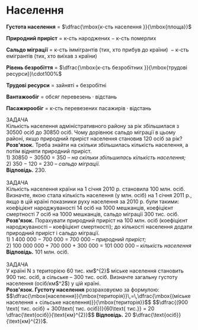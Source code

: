 # Населення

<b>Густота населення</b> = $\dfrac{\mbox{к-сть населення }}{\mbox{площа}}$

<b>Природний приріст</b> = $\mbox{к-сть народжених} − \mbox{к-сть померлих}$

<b>Сальдо міграції</b> = $\mbox{к-сть іммігрантів (тих, хто прибув до країни) } − \mbox{к-сть емігрантів (тих, хто виїхав з країни)}$

<b>Рівень безробіття</b> = $\dfrac{\mbox{к-сть безробітних }}{\mbox{трудові ресурси}}\cdot100%$

<b>Трудові ресурси</b> = $\mbox{зайняті} + \mbox{безробітні}$

<b>Вантажообіг</b> = $\mbox{обсяг перевезень}\cdot\mbox{відстань}$

<b>Пасажирообіг</b> = $\mbox{к-сть перевезених пасажирів}\cdot\mbox{відстань}$

<div class="task-wrap">
<span class="task">ЗАДАЧА</span>
<div class="task-text">Кількість населення адміністративного району за рік збільшилася з 30500 осіб до 30850 осіб. Чому дорівнює сальдо міграції в цьому районі, якщо природний приріст населення становив 120 осіб за рік?<br>
<b>Розв'язок.</b> Треба знайти на скільки збільшилась кількість населення, а потім відняти природний приріст.</br>
1) 30850 − 30500 = 350 – <i>на скільки збільшилась кількість населення;</i><br>
2) 350 − 120 = 230 – <i>сальдо міграції.</i><br>
<b>Відповідь.</b> 230. 
</div>
</div>
<br>

<div class="task-wrap">
<span class="task">ЗАДАЧА</span>
<div class="task-text">
Кількість населення країни на 1 січня 2010 р. становила 100 млн. осіб. Визначте, якою стала кількість населення (у млн. осіб) на 1 січня 2011 р., якщо в цій країні показники руху населення за 2010 р. були такими: коефіцієнт народжуваності 14 осіб на 1000 мешканців,  коефіцієнт смертності 7 осіб на 1000 мешканців, сальдо міграції 300 тис. осіб.<br>
<b>Розв'язок.</b> Порахувати природний приріст на 100 млн. осіб (коефіцієнт народжуваності – коефіцієнт смертності); до кількості населення додати природний приріст і сальдо міграції.<br>
1)	1 400 000 − 700 000 = 700 000 – <i>природний приріст;</i><br>
2)	100 000 000 + 700 000 + 300 000 = 101 000 000 – <i>кількість населення</i><br>
<b>Відповідь.</b> 101 млн. осіб.
</div>
</div>
<br>

<div class="task-wrap">
<span class="task">ЗАДАЧА</span>
<div class="task-text">У країні N з територією 60 тис. км$^{2}$ міське населення становить 900 тис. осіб, а сільське – 300 тис. осіб. Визначте загальну густоту населення (осіб/км$^2$) у цій країні.<br>
<b>Розв'язок. Густоту населення</b> розраховуємо за формулою:
$$\dfrac{\mbox{населення}}{\mbox{територія}}\,=\,\dfrac{\mbox{(міське населення + сільське населення)}}{\mbox{територія}}$$
$$\dfrac{(900 \text{ тис. осіб} + 300\text{ тис. осіб})}{60\text{ тис.}} = 20 \dfrac{\text{осіб}}{\text{км}^{2}}$$
<b>Відповідь.</b> 20 $\dfrac{\text{осіб}}{\text{км}^{2}}$.
</div>
</div>